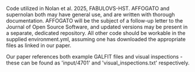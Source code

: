 Code utilized in Nolan et al. 2025, FABULOVS-HST.  AFFOGATO and supernolan both may have general use, and are written with thorough documentation.  AFFOGATO will be the subject of a follow-up letter to the Journal of Open Source Software, and updated versions may be present in a separate, dedicated repository.  All other code should be workable in the supplied environment.yml, assuming one has downloaded the appropriate files as linked in our paper.

Our paper references both example GALFIT files and visual inspections - these can be found as 'input/4701' and 'visual_inspections.txt' respectively.
